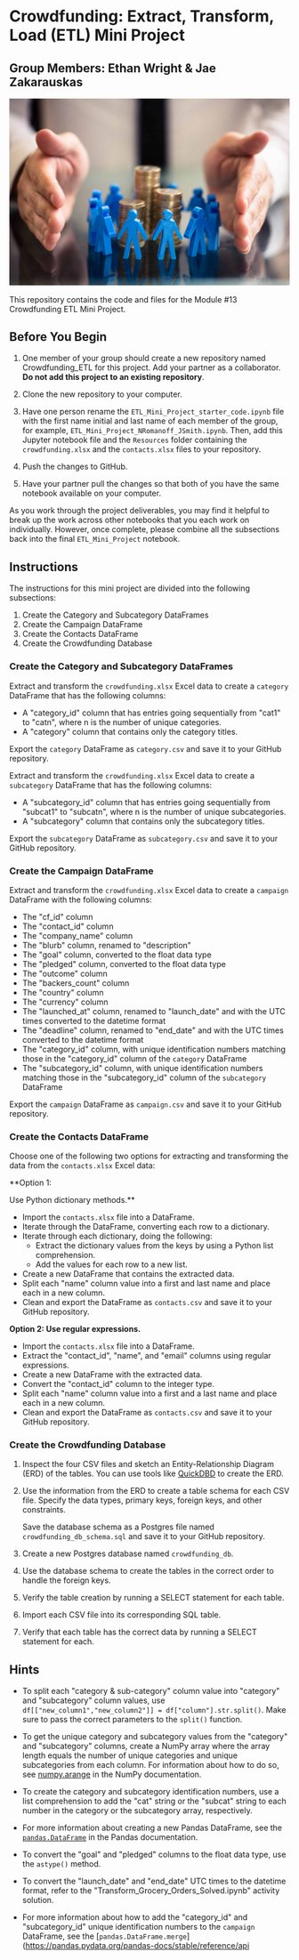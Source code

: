 # Crowdfunding: Extract, Transform, Load (ETL) Mini Project

## Group Members: Ethan Wright & Jae Zakarauskas

![alt text](https://github.com/ethanwright96/Crowdfunding-ETL/blob/main/Crowdfunding.jpeg)

This repository contains the code and files for the Module #13 Crowdfunding ETL Mini Project.

## Before You Begin

1. One member of your group should create a new repository named Crowdfunding_ETL for this project. Add your partner as a collaborator. **Do not add this project to an existing repository**.

2. Clone the new repository to your computer.

3. Have one person rename the `ETL_Mini_Project_starter_code.ipynb` file with the first name initial and last name of each member of the group, for example, `ETL_Mini_Project_NRomanoff_JSmith.ipynb`. Then, add this Jupyter notebook file and the `Resources` folder containing the `crowdfunding.xlsx` and the `contacts.xlsx` files to your repository.

4. Push the changes to GitHub.

5. Have your partner pull the changes so that both of you have the same notebook available on your computer.

As you work through the project deliverables, you may find it helpful to break up the work across other notebooks that you each work on individually. However, once complete, please combine all the subsections back into the final `ETL_Mini_Project` notebook.

## Instructions

The instructions for this mini project are divided into the following subsections:

1. Create the Category and Subcategory DataFrames
2. Create the Campaign DataFrame
3. Create the Contacts DataFrame
4. Create the Crowdfunding Database

### Create the Category and Subcategory DataFrames

Extract and transform the `crowdfunding.xlsx` Excel data to create a `category` DataFrame that has the following columns:

- A "category_id" column that has entries going sequentially from "cat1" to "catn", where n is the number of unique categories.
- A "category" column that contains only the category titles.

Export the `category` DataFrame as `category.csv` and save it to your GitHub repository.

Extract and transform the `crowdfunding.xlsx` Excel data to create a `subcategory` DataFrame that has the following columns:

- A "subcategory_id" column that has entries going sequentially from "subcat1" to "subcatn", where n is the number of unique subcategories.
- A "subcategory" column that contains only the subcategory titles.

Export the `subcategory` DataFrame as `subcategory.csv` and save it to your GitHub repository.

### Create the Campaign DataFrame

Extract and transform the `crowdfunding.xlsx` Excel data to create a `campaign` DataFrame with the following columns:

- The "cf_id" column
- The "contact_id" column
- The "company_name" column
- The "blurb" column, renamed to "description"
- The "goal" column, converted to the float data type
- The "pledged" column, converted to the float data type
- The "outcome" column
- The "backers_count" column
- The "country" column
- The "currency" column
- The "launched_at" column, renamed to "launch_date" and with the UTC times converted to the datetime format
- The "deadline" column, renamed to "end_date" and with the UTC times converted to the datetime format
- The "category_id" column, with unique identification numbers matching those in the "category_id" column of the `category` DataFrame
- The "subcategory_id" column, with unique identification numbers matching those in the "subcategory_id" column of the `subcategory` DataFrame

Export the `campaign` DataFrame as `campaign.csv` and save it to your GitHub repository.

### Create the Contacts DataFrame

Choose one of the following two options for extracting and transforming the data from the `contacts.xlsx` Excel data:

**Option 1:

 Use Python dictionary methods.**

- Import the `contacts.xlsx` file into a DataFrame.
- Iterate through the DataFrame, converting each row to a dictionary.
- Iterate through each dictionary, doing the following:
  - Extract the dictionary values from the keys by using a Python list comprehension.
  - Add the values for each row to a new list.
- Create a new DataFrame that contains the extracted data.
- Split each "name" column value into a first and last name and place each in a new column.
- Clean and export the DataFrame as `contacts.csv` and save it to your GitHub repository.

**Option 2: Use regular expressions.**

- Import the `contacts.xlsx` file into a DataFrame.
- Extract the "contact_id", "name", and "email" columns using regular expressions.
- Create a new DataFrame with the extracted data.
- Convert the "contact_id" column to the integer type.
- Split each "name" column value into a first and a last name and place each in a new column.
- Clean and export the DataFrame as `contacts.csv` and save it to your GitHub repository.

### Create the Crowdfunding Database

1. Inspect the four CSV files and sketch an Entity-Relationship Diagram (ERD) of the tables. You can use tools like [QuickDBD](https://www.quickdatabasediagrams.com/) to create the ERD.

2. Use the information from the ERD to create a table schema for each CSV file. Specify the data types, primary keys, foreign keys, and other constraints.

   Save the database schema as a Postgres file named `crowdfunding_db_schema.sql` and save it to your GitHub repository.

3. Create a new Postgres database named `crowdfunding_db`.

4. Use the database schema to create the tables in the correct order to handle the foreign keys.

5. Verify the table creation by running a SELECT statement for each table.

6. Import each CSV file into its corresponding SQL table.

7. Verify that each table has the correct data by running a SELECT statement for each.

## Hints

- To split each "category & sub-category" column value into "category" and "subcategory" column values, use `df[["new_column1","new_column2"]] = df["column"].str.split()`. Make sure to pass the correct parameters to the `split()` function.

- To get the unique category and subcategory values from the "category" and "subcategory" columns, create a NumPy array where the array length equals the number of unique categories and unique subcategories from each column. For information about how to do so, see [numpy.arange](https://numpy.org/doc/stable/reference/generated/numpy.arange.html) in the NumPy documentation.

- To create the category and subcategory identification numbers, use a list comprehension to add the "cat" string or the "subcat" string to each number in the category or the subcategory array, respectively.

- For more information about creating a new Pandas DataFrame, see the [`pandas.DataFrame`](https://pandas.pydata.org/pandas-docs/stable/reference/api/pandas.DataFrame.html) in the Pandas documentation.

- To convert the "goal" and "pledged" columns to the float data type, use the `astype()` method.

- To convert the "launch_date" and "end_date" UTC times to the datetime format, refer to the "Transform_Grocery_Orders_Solved.ipynb" activity solution.

- For more information about how to add the "category_id" and "subcategory_id" unique identification numbers to the `campaign` DataFrame, see the [`pandas.DataFrame.merge`](https://pandas.pydata.org/pandas-docs/stable/reference/api
